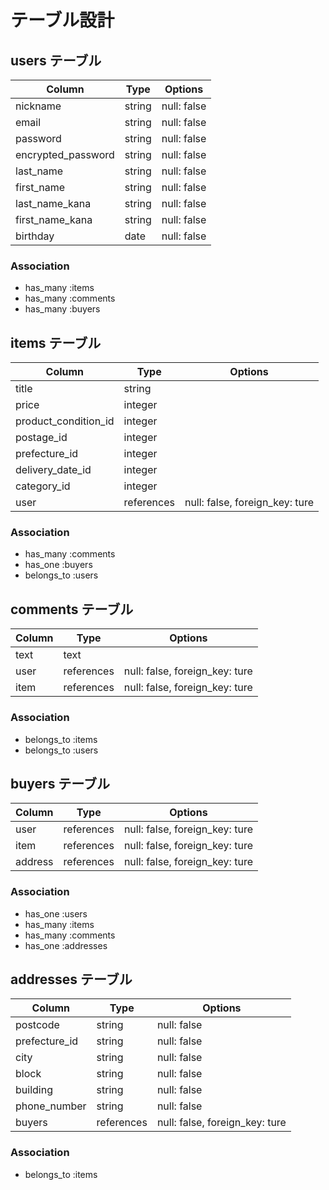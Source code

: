 
# テーブル設計

## users テーブル

| Column                        | Type   | Options     |
| ----------------------------- | ------ | ----------- |
| nickname                      | string | null: false |
| email                         | string | null: false |
| password                      | string | null: false |
| encrypted_password            | string | null: false |
| last_name                     | string | null: false |
| first_name                    | string | null: false |
| last_name_kana                | string | null: false |
| first_name_kana               | string | null: false |
| birthday                      | date   | null: false |


### Association

- has_many :items
- has_many :comments
- has_many :buyers

## items テーブル

| Column                          | Type       | Options                        |
| ------------------------------- | ---------- | ------------------------------ |
| title                           | string     |                                |
| price                           | integer    |                                |
| product_condition_id            | integer    |                                |
| postage_id                      | integer    |                                |
| prefecture_id                   | integer    |                                |
| delivery_date_id                | integer    |                                |
| category_id                     | integer    |                                |
| user                            | references | null: false, foreign_key: ture |

### Association

- has_many :comments
- has_one :buyers
- belongs_to :users

## comments テーブル

| Column                  | Type       | Options                        |
| ----------------------- | ---------- | ------------------------------ |
| text                    | text       |                                |
| user                    | references | null: false, foreign_key: ture |
| item                    | references | null: false, foreign_key: ture |

### Association

- belongs_to :items
- belongs_to :users


## buyers テーブル

| Column             | Type       | Options                        |
| ------------------ | ---------- | ------------------------------ |
| user               | references | null: false, foreign_key: ture |
| item               | references | null: false, foreign_key: ture |
| address            | references | null: false, foreign_key: ture |

### Association

- has_one :users
- has_many :items
- has_many :comments
- has_one :addresses

## addresses テーブル

| Column             | Type       | Options                        |
| ------------------ | ---------- | ------------------------------ |
| postcode           | string     | null: false                    |
| prefecture_id      | string     | null: false                    |
| city               | string     | null: false                    |
| block              | string     | null: false                    |
| building           | string     | null: false                    |
| phone_number       | string     | null: false                    |
| buyers             | references | null: false, foreign_key: ture |

### Association

- belongs_to :items
